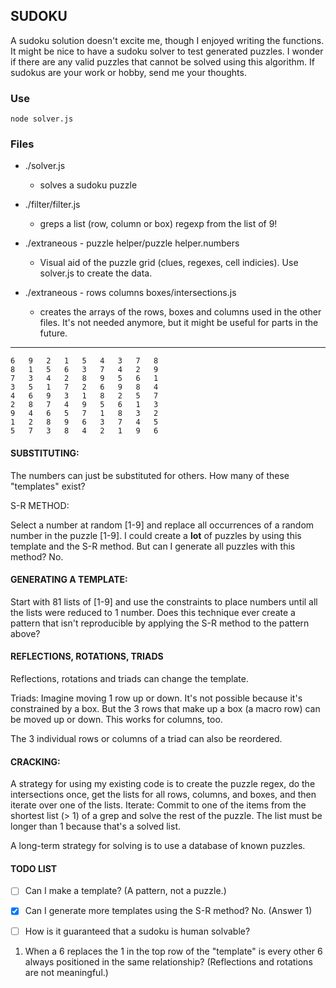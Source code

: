 ## SUDOKU

A sudoku solution doesn't excite me, though I enjoyed writing the functions. It might be nice to have a sudoku solver to test generated puzzles. I wonder if there are any valid puzzles that cannot be solved using this algorithm. If sudokus are your work or hobby, send me your thoughts.

### Use

```
node solver.js
```

### Files


- ./solver.js
	- solves a sudoku puzzle
- ./filter/filter.js
	- greps a list (row, column or box) regexp from the list of 9!

- ./extraneous - puzzle helper/puzzle helper.numbers
	- Visual aid of the puzzle grid (clues, regexes, cell indicies). Use solver.js to create the data.

- ./extraneous - rows columns boxes/intersections.js
	- creates the arrays of the rows, boxes and columns used in the other files. It's not needed anymore, but it might be useful for parts in the future.

----
```
6	9	2	1	5	4	3	7	8
8	1	5	6	3	7	4	2	9
7	3	4	2	8	9	5	6	1
3	5	1	7	2	6	9	8	4
4	6	9	3	1	8	2	5	7
2	8	7	4	9	5	6	1	3
9	4	6	5	7	1	8	3	2
1	2	8	9	6	3	7	4	5
5	7	3	8	4	2	1	9	6
```

#### SUBSTITUTING:

The numbers can just be substituted for others. How many of these "templates" exist?

S-R METHOD:

Select a number at random [1-9] and replace all occurrences of a random number in the puzzle [1-9]. I could create a **lot** of puzzles by using this template and the S-R method. But can I generate all puzzles with this method? No.


#### GENERATING A TEMPLATE:

Start with 81 lists of [1-9] and use the constraints to place numbers until all the lists were reduced to 1 number. Does this technique ever create a pattern that isn't reproducible by applying the S-R method to the pattern above?


#### REFLECTIONS, ROTATIONS, TRIADS
Reflections, rotations and triads can change the template. 

Triads: Imagine moving 1 row up or down. It's not possible because it's constrained by a box. But the 3 rows that make up a box (a macro row) can be moved up or down. This works for columns, too.

The 3 individual rows or columns of a triad can also be reordered.


#### CRACKING:

A strategy for using my existing code is to create the puzzle regex, do the intersections once, get the lists for all rows, columns, and boxes, and then iterate over one of the lists. Iterate: Commit to one of the items from the shortest list (> 1) of a grep and solve the rest of the puzzle. The list must be longer than 1 because that's a solved list.

A long-term strategy for solving is to use a database of known puzzles.


#### TODO LIST
- [ ] Can I make a template? (A pattern, not a puzzle.)
- [x] Can I generate more templates using the S-R method? No. (Answer 1)
- [ ] How is it guaranteed that a sudoku is human solvable?


1. When a 6 replaces the 1 in the top row of the "template" is every other 6 always positioned in the same relationship? (Reflections and rotations are not meaningful.)
